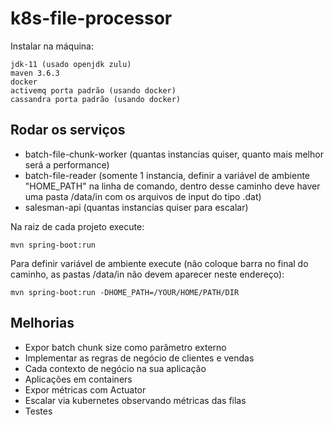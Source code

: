 # k8s-file-processor

Instalar na máquina:

```
jdk-11 (usado openjdk zulu)
maven 3.6.3
docker
activemq porta padrão (usando docker)
cassandra porta padrão (usando docker)
```

## Rodar os serviços

* batch-file-chunk-worker (quantas instancias quiser, quanto mais melhor será a performance)
* batch-file-reader (somente 1 instancia, definir a variável de ambiente "HOME_PATH" na linha de comando, dentro desse caminho deve haver uma pasta /data/in com os arquivos de input do tipo .dat)
* salesman-api (quantas instancias quiser para escalar)

Na raiz de cada projeto execute:

```
mvn spring-boot:run
```

Para definir variável de ambiente execute (não coloque barra no final do caminho, as pastas /data/in não devem aparecer neste endereço):

```
mvn spring-boot:run -DHOME_PATH=/YOUR/HOME/PATH/DIR
```

## Melhorias

* Expor batch chunk size como parâmetro externo
* Implementar as regras de negócio de clientes e vendas
* Cada contexto de negócio na sua aplicação
* Aplicações em containers
* Expor métricas com Actuator
* Escalar via kubernetes observando métricas das filas
* Testes
